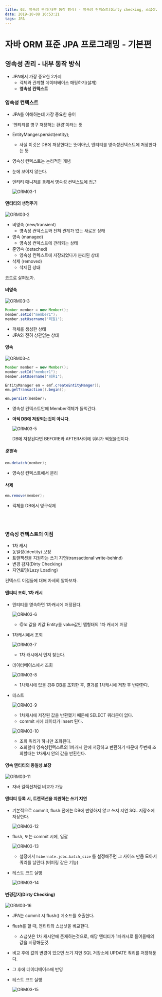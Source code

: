 ```yaml
---
title: 03. 영속성 관리(내부 동작 방식) - 영속성 컨텍스트(Dirty checking, 스냅샷..)
date: 2019-10-08 16:53:21
tags: JPA
---
```

# 자바 ORM 표준 JPA 프로그래밍 - 기본편

## 영속성 관리 - 내부 동작 방식

- JPA에서 가장 중요한 2가지
  - 객체와 관계형 데이터베이스 매핑하기(설계)
  - **영속성 컨텍스트**

### 영속성 컨텍스트

- JPA를 이해하는데 가장 중요한 용어

- '엔티티를 영구 저장하는 환경'이라는 뜻

- EntityManger.persist(entity);

  - 사실 이것은 DB에 저장한다는 뜻이아닌, 엔티티를 영속성컨텍스트에 저장한다는 뜻

- 영속성 컨텍스트는 논리적인 개념

- 눈에 보이지 않는다.

- 엔티티 매니저를 통해서 영속성 컨텍스트에 접근

  ![ORM03-1](/images/jpa/ORM-JPA/ORM03-1.png)

#### 엔티티의 생명주기

![ORM03-2](/images/jpa/ORM-JPA/ORM03-2.png)

- 비영속 (new/transient)
  - 영속성 컨텍스트와 전혀 관계가 없는 새로운 상태
- 영속 (managed)
  - 영속성 컨텍스트에 관리되는 상태
- 준영속 (detached)
  - 영속성 컨텍스트에 저장되었다가 분리된 상태
- 삭제 (removed)
  - 삭제된 상태

코드로 살펴보자.

#### 비영속

![ORM03-3](/images/jpa/ORM-JPA/ORM03-3.png)

```java
Member member = new Member();
member.setId("member1");
member.setUsername("회원1");
```

- 객체를 생성한 상태
- JPA와 전혀 상관없는 상태

#### 영속

![ORM03-4](/images/jpa/ORM-JPA/ORM03-4.png)

```java
Member member = new Member();
member.setId("member1");
member.setUsername("회원1");

EntityManager em = emf.createEntityManger();
em.getTransaction().begin();

em.persist(member);
```

- 영속성 컨텍스트안에 Member객체가 들억간다.

- **아직 DB에 저장되는것이 아니다.**

  ![ORM03-5](/images/jpa/ORM-JPA/ORM03-5.png)

  DB에 저장된다면 BEFORE와 AFTER사이에 쿼리가 찍혔을것이다.

##### 준영속

```java
em.detatch(member);
```

- 영속성 컨텍스트에서 분리

#### 삭제

```java
em.remove(member);
```

- 객체를 DB에서 영구삭제

<br><br>

### 영속성 컨텍스트의 이점

- 1차 캐시
- 동일성(identity) 보장
- 트랜잭션을 지원하는 쓰기 지연(transactional write-behind)
- 변경 감지(Dirty Checking)
- 지연로딩(Lazy Loading)

컨텍스트 이점들에 대해  자세히 알아보자.

#### 엔티티 조회, 1차 캐시

- 엔티티를 영속하면 1차캐시에 저장된다.

  ![ORM03-6](/images/jpa/ORM-JPA/ORM03-6.png)

  - @Id 값을 키값 Entity를 value값인 맵형태의 1차 캐시에 저장

- 1차캐시에서 조회

  ![ORM03-7](/images/jpa/ORM-JPA/ORM03-7.png)

  - 1차 캐시에서 먼저 찾는다.

- 데이터베이스에서 조회

  ![ORM03-8](/images/jpa/ORM-JPA/ORM03-8.png)

  - 1차캐시에 없을 경우 DB를 조회한 후, 결과를 1차캐시에 저장 후 반환한다.

- 테스트

  ![ORM03-9](/images/jpa/ORM-JPA/ORM03-9.png)

  - 1차캐시에 저장된 값을 반환했기 때문에  SELECT 쿼리문이 없다.
  - commit 시에 데이터가 insert 된다.

  ![ORM03-10](/images/jpa/ORM-JPA/ORM03-10.png)

  - 조회 쿼리가 하나만 조회된다.
  - 조회할때 영속성컨텍스트의 1차캐시 안에 저장하고 반환하기 때문에 두번째 조회할때는 1차캐시 안의 값을 반환한다.

#### 영속 엔티티의 동일성 보장

![ORM03-11](/images/jpa/ORM-JPA/ORM03-11.png)

- 자바 컬렉션처럼 비교가 가능

#### 엔티티 등록 시, 트랜잭션을 지원하는 쓰기 지연

- 기본적으로 commit, flush 전에는 DB에 반영하지 않고 쓰지 지연 SQL 저장소에 저장한다.

  ![ORM03-12](/images/jpa/ORM-JPA/ORM03-12.png)

- flush, 또는 commit 시에, 일괄 

  ![ORM03-13](/images/jpa/ORM-JPA/ORM03-13.png)

  - 설정에서 `hibernate.jdbc.batch_size` 를 설정해주면 그 사이즈 만큼 모아서 쿼리를 날린다.(버퍼링 같은 기능)

- 테스트 코드 실행

  ![ORM03-14](/images/jpa/ORM-JPA/ORM03-14.png)

#### 변경감지(Dirty Checking)

![ORM03-16](/images/jpa/ORM-JPA/ORM03-16.png)

- JPA는 commit 시 flush() 메소드를 호출한다.

- flush를 할 때, 엔티티와 스냅샷을 비교한다.

  - 스냅샷은 1차 캐시안에 존재하는것으로, 해당 엔티티가 1차캐시로 들어올때의 값을 저장해둔것.

- 비교 후에 값의 변경이 있으면 쓰기 지연 SQL 저장소에 UPDATE 쿼리를 저장해둔다.

- 그 후에 데이터베이스에 반영

- 테스트 코드 실행

  ![ORM03-15](/images/jpa/ORM-JPA/ORM03-15.png)

<br><br>
